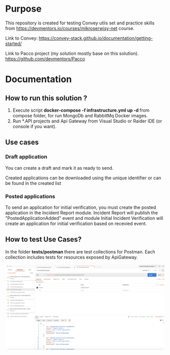 # Purpose
This repository is created for testing Convey utlis set and practice skills from https://devmentors.io/courses/mikroserwisy-net course.
 
Link to Convey: https://convey-stack.github.io/documentation/getting-started/

Link to Pacco project (my solution mostly base on this solution). https://github.com/devmentors/Pacco

# Documentation 

## How to run this solution ? 

1) Execute script <b> docker-compose -f infrastructure.yml up -d </b> from compose folder, for run MongoDb and RabbitMq Docker images. 
2) Run *.API projects and Api Gateway from Visual Studio or Raider IDE (or console if you want).

## Use cases

### Draft application

You can create a draft and mark it as ready to send.

Created applications can be downloaded using the unique identifier or can be found in the created list


### Posted applications 

To send an application for initial verification, you must create the posted application in the Incident Report module. Incident Report will publish the "PostedApplicationAdded" event and module Initial Incident Verification will create an application for initial verification based on recevied event.


## How to test Use Cases?

In the folder <b> tests/postman </b> there are test collections for Postman. Each collection includes tests for resources exposed by ApiGateway.

![](./IncidentManagmentSystemConveyTest/docs/postman.png)

